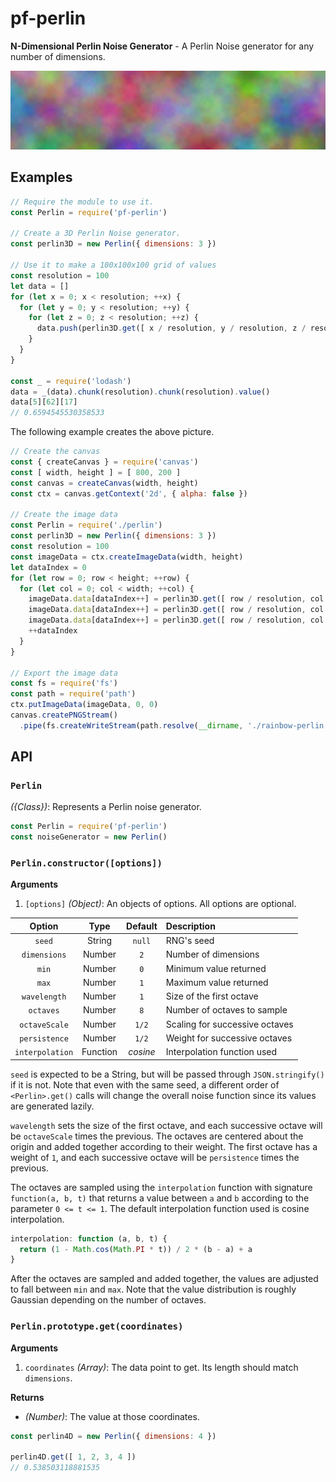 # pf-perlin

**N-Dimensional Perlin Noise Generator** - A Perlin Noise generator for any number of dimensions.

![Rainbow Perlin Noise](/rainbow-perlin.png)

## Examples

```javascript
// Require the module to use it.
const Perlin = require('pf-perlin')

// Create a 3D Perlin Noise generator.
const perlin3D = new Perlin({ dimensions: 3 })

// Use it to make a 100x100x100 grid of values
const resolution = 100
let data = []
for (let x = 0; x < resolution; ++x) {
  for (let y = 0; y < resolution; ++y) {
    for (let z = 0; z < resolution; ++z) {
      data.push(perlin3D.get([ x / resolution, y / resolution, z / resolution ]))
    }
  }
}

const _ = require('lodash')
data = _(data).chunk(resolution).chunk(resolution).value()
data[5][62][17]
// 0.6594545530358533
```

The following example creates the above picture.

```javascript
// Create the canvas
const { createCanvas } = require('canvas')
const [ width, height ] = [ 800, 200 ]
const canvas = createCanvas(width, height)
const ctx = canvas.getContext('2d', { alpha: false })

// Create the image data
const Perlin = require('./perlin')
const perlin3D = new Perlin({ dimensions: 3 })
const resolution = 100
const imageData = ctx.createImageData(width, height)
let dataIndex = 0
for (let row = 0; row < height; ++row) {
  for (let col = 0; col < width; ++col) {
    imageData.data[dataIndex++] = perlin3D.get([ row / resolution, col / resolution, 0 ]) * 256 | 0
    imageData.data[dataIndex++] = perlin3D.get([ row / resolution, col / resolution, 1 ]) * 256 | 0
    imageData.data[dataIndex++] = perlin3D.get([ row / resolution, col / resolution, 2 ]) * 256 | 0
    ++dataIndex
  }
}

// Export the image data
const fs = require('fs')
const path = require('path')
ctx.putImageData(imageData, 0, 0)
canvas.createPNGStream()
  .pipe(fs.createWriteStream(path.resolve(__dirname, './rainbow-perlin.png')))
```

## API

### `Perlin`

*({Class})*: Represents a Perlin noise generator.

```javascript
const Perlin = require('pf-perlin')
const noiseGenerator = new Perlin()
```

### `Perlin.constructor([options])`

**Arguments**
 1. `[options]` *(Object)*: An objects of options. All options are optional.

|  Option         | Type     | Default  | Description                    |
|:---------------:|:--------:|:--------:|:-------------------------------|
| `seed`          | String   | `null`   | RNG's seed                     |
| `dimensions`    | Number   | `2`      | Number of dimensions           |
| `min`           | Number   | `0`      | Minimum value returned         |
| `max`           | Number   | `1`      | Maximum value returned         |
| `wavelength`    | Number   | `1`      | Size of the first octave       |
| `octaves`       | Number   | `8`      | Number of octaves to sample    |
| `octaveScale`   | Number   | `1/2`    | Scaling for successive octaves |
| `persistence`   | Number   | `1/2`    | Weight for successive octaves  |
| `interpolation` | Function | *cosine* | Interpolation function used    |

`seed` is expected to be a String, but will be passed through `JSON.stringify()` if it is not. Note that even with the same seed, a different order of `<Perlin>.get()` calls will change the overall noise function since its values are generated lazily.

`wavelength` sets the size of the first octave, and each successive octave will be `octaveScale` times the previous. The octaves are centered about the origin and added together according to their weight. The first octave has a weight of `1`, and each successive octave will be `persistence` times the previous.

The octaves are sampled using the `interpolation` function with signature `function(a, b, t)` that returns a value between `a` and `b` according to the parameter `0 <= t <= 1`. The default interpolation function used is cosine interpolation.

```javascript
interpolation: function (a, b, t) {
  return (1 - Math.cos(Math.PI * t)) / 2 * (b - a) + a
}
```

After the octaves are sampled and added together, the values are adjusted to fall between `min` and `max`. Note that the value distribution is roughly Gaussian depending on the number of octaves.

### `Perlin.prototype.get(coordinates)`

**Arguments**
 1. `coordinates` *(Array<Number>)*: The data point to get. Its length should match `dimensions`.

**Returns**
 * *(Number)*: The value at those coordinates.

```javascript
const perlin4D = new Perlin({ dimensions: 4 })

perlin4D.get([ 1, 2, 3, 4 ])
// 0.538503118881535
```
